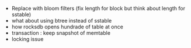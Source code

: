 - Replace with bloom filters (fix length for block but think about length for sstable)
- what about using btree instead of sstable
- how rocksdb opens hundrade of table at once
- transaction : keep snapshot of memtable
- locking issue
